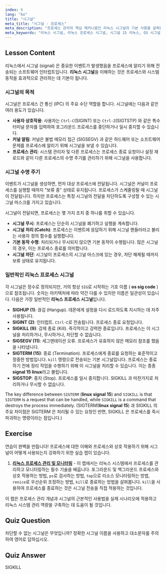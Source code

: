 ```yaml
---
index: 6
lang: "ko"
title: "시그널"
meta_title: "시그널 - 프로세스"
meta_description: "프로세스 관리의 핵심 메커니즘인 리눅스 시그널의 기본 사항을 살펴보세요. SIGTERM(시그널 15 리눅스) 및 SIGKILL 과 같은 리눅스 프로세스 시그널의 작동 방식을 이해하고 OS 시그널 코드를 파악하세요."
meta_keywords: "리눅스 시그널, 리눅스 프로세스 시그널, 시그널 15 리눅스, OS 시그널 코드, SIGKILL, SIGTERM, SIGINT, 프로세스 관리, 리눅스 튜토리얼"
---
```


## Lesson Content

리눅스에서 시그널 (signal) 은 중요한 이벤트가 발생했음을 프로세스에 알리기 위해 전송되는 소프트웨어 인터럽트입니다. **리눅스 시그널**을 이해하는 것은 프로세스와 시스템 동작을 효과적으로 관리하는 데 기본이 됩니다.

### 시그널의 목적

시그널은 프로세스 간 통신 (IPC) 의 주요 수단 역할을 합니다. 시그널에는 다음과 같은 여러 용도가 있습니다.

- **사용자 상호작용**: 사용자는 `Ctrl-C`(SIGINT) 또는 `Ctrl-Z`(SIGTSTP) 와 같은 특수 터미널 문자를 입력하여 포그라운드 프로세스를 중단하거나 일시 중지할 수 있습니다.
- **커널 알림**: 커널은 불법 메모리 접근 (SIGSEGV) 과 같은 하드웨어 또는 소프트웨어 문제를 프로세스에 알리기 위해 시그널을 보낼 수 있습니다.
- **프로세스 관리**: 시스템 관리자 및 다른 프로세스는 프로세스 종료 요청이나 설정 재로드와 같이 다른 프로세스의 수명 주기를 관리하기 위해 시그널을 사용합니다.

### 시그널 수명 주기

이벤트가 시그널을 생성하면, 먼저 대상 프로세스에 전달됩니다. 시그널은 커널이 프로세스를 실행할 때까지 "보류 중" 상태로 유지됩니다. 프로세스가 스케줄링될 때 시그널이 전달됩니다. 하지만 프로세스는 특정 시그널의 전달을 차단하도록 구성할 수 있는 시그널 마스크를 가지고 있습니다.

시그널이 전달되면, 프로세스는 몇 가지 조치 중 하나를 취할 수 있습니다.

- **시그널 무시**: 프로세스는 단순히 시그널을 폐기하고 실행을 계속합니다.
- **시그널 처리 (Catch)**: 프로세스는 이벤트에 응답하기 위해 시그널 핸들러라고 불리는 사용자 정의 함수를 실행합니다.
- **기본 동작 수행**: 처리되거나 무시되지 않으면 기본 동작이 수행됩니다. 많은 시그널의 경우, 이는 프로세스 종료를 의미합니다.
- **시그널 차단**: 시그널이 프로세스의 시그널 마스크에 있는 경우, 차단 해제될 때까지 보류 상태로 유지됩니다.

### 일반적인 리눅스 프로세스 시그널

각 시그널은 정수로 정의되지만, 거의 항상 `SIG`로 시작하는 기호 이름 ( **os sig code** ) 으로 참조됩니다. 숫자는 아키텍처에 따라 약간 다를 수 있지만 이름은 일관성이 있습니다. 다음은 가장 일반적인 **리눅스 프로세스 시그널**입니다.

- **SIGHUP (1)**: 끊김 (Hangup). 데몬에게 설정을 다시 로드하도록 지시하는 데 자주 사용됩니다.
- **SIGINT (2)**: 인터럽트. `Ctrl-C`로 전송됩니다. 프로세스 종료 요청입니다.
- **SIGKILL (9)**: 강제 종료 (Kill). 즉각적이고 강력한 종료입니다. 프로세스는 이 시그널을 처리하거나, 무시하거나, 차단할 수 없습니다.
- **SIGSEGV (11)**: 세그멘테이션 오류. 프로세스가 유효하지 않은 메모리 참조를 했음을 나타냅니다.
- **SIGTERM (15)**: 종료 (Termination). 프로세스에게 종료를 요청하는 표준적이고 정중한 방법입니다. `kill` 명령으로 전송되는 기본 시그널입니다. 프로세스는 종료하기 전에 정리 작업을 수행하기 위해 이 시그널을 처리할 수 있습니다. 이는 종종 **signal 15 linux**라고 불립니다.
- **SIGSTOP**: 중지 (Stop). 프로세스를 일시 중지합니다. SIGKILL 과 마찬가지로 처리하거나 무시할 수 없습니다.

The key difference between `SIGTERM` (**linux signal 15**) and `SIGKILL` is that `SIGTERM` is a request that can be handled, while `SIGKILL` is a command that destroys the process immediately. (SIGTERM(**linux signal 15**) 과 SIGKILL 의 주요 차이점은 SIGTERM 은 처리될 수 있는 요청인 반면, SIGKILL 은 프로세스를 즉시 파괴하는 명령이라는 점입니다.)

## Exercise

연습이 완벽을 만듭니다! 프로세스에 대한 이해와 프로세스와 상호 작용하기 위해 시그널이 어떻게 사용되는지 강화하기 위한 실습 랩이 있습니다.

1. **[리눅스 프로세스 관리 및 모니터링](https://labex.io/ko/labs/comptia-manage-and-monitor-linux-processes-590864)** - 이 랩에서는 리눅스 시스템에서 프로세스를 관리하고 모니터링하는 필수 기술을 배웁니다. 포그라운드 및 백그라운드 프로세스와 상호 작용하는 방법, `ps`로 검사하는 방법, `top`으로 리소스 모니터링하는 방법, `renice`로 우선순위 조정하는 방법, `kill`로 종료하는 방법을 살펴봅니다. `kill`을 사용하여 프로세스를 종료하는 것은 시그널 전송을 직접 적용하는 것입니다.

이 랩은 프로세스 관리 개념과 시그널의 근본적인 사용법을 실제 시나리오에 적용하고 리눅스 시스템 관리 역량을 구축하는 데 도움이 될 것입니다.

## Quiz Question

차단할 수 없는 시그널은 무엇입니까? 정확한 시그널 이름을 사용하고 대소문자를 주의하여 영어로 답하십시오.

## Quiz Answer

SIGKILL
